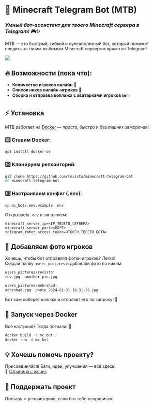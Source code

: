 # 🤖 Minecraft Telegram Bot (MTB)  
### _Умный бот-ассистент для твоего Minecraft сервера в Telegram!_ 🎮✨  

MTB — это быстрый, гибкий и суперполезный бот, который поможет следить за твоим любимым Minecraft сервером прямо из Telegram!  

![](https://cdn.dribbble.com/users/1140536/screenshots/17790766/media/18d84ee30cbebf638fc9773196be4e84.gif)  

## 🔥 Возможности (пока что):  
- **Количество игроков онлайн** 👥  
- **Список ников онлайн-игроков** 📝  
- **Сборка и отправка коллажа с аватарками игроков** 🖼️✨  

## ⚡ Установка  
MTB работает на [Docker](https://www.docker.com/) — просто, быстро и без лишних заморочек!  

### 1️⃣ Ставим Docker:  
```sh
apt install docker-ce
```  

### 2️⃣ Клонируем репозиторий:  
```sh
git clone https://github.com/revisto/minecraft-telegram-bot
cd minecraft-telegram-bot
```  

### 3️⃣ Настраиваем конфиг (.env):  
```sh
cp mc_bot/.env.example .env
```  
Открываем `.env` и заполняем:  
```
minecraft_server_ip=<IP_ТВОЕГО_СЕРВЕРА>  
minecraft_server_port=<ПОРТ>  
telegram_robot_access_token=<ТОКЕН_ТВОЕГО_БОТА>  
```  

## 📸 Добавляем фото игроков  
Хочешь, чтобы бот отправлял фотки игроков? Легко!  
Создай папку `users_pictures` и добавляй фото по никам:  
```sh
users_pictures/revisto:  
rev.jpg  another_pic.jpg  

users_pictures/mehrshad:  
mehrshad.jpg  photo_2024-01-31_10-31-26.jpg  
```  
Бот сам соберёт коллаж и отправит его по запросу! 🎨  

## 🐳 Запуск через Docker  
Всё настроил? Тогда погнали! 🚀  
```sh
docker build -t mc_bot .
docker run -d mc_bot
```  

## 💡 Хочешь помочь проекту?  
Присоединяйся! Баги, идеи, улучшения — всё здесь:  
🔹 [Страница с issues](https://github.com/revisto/minecraft-telegram-bot/issues)  

## 💙 Поддержать проект  
Поставь ⭐️ репозиторию, если бот тебе понравился!  
